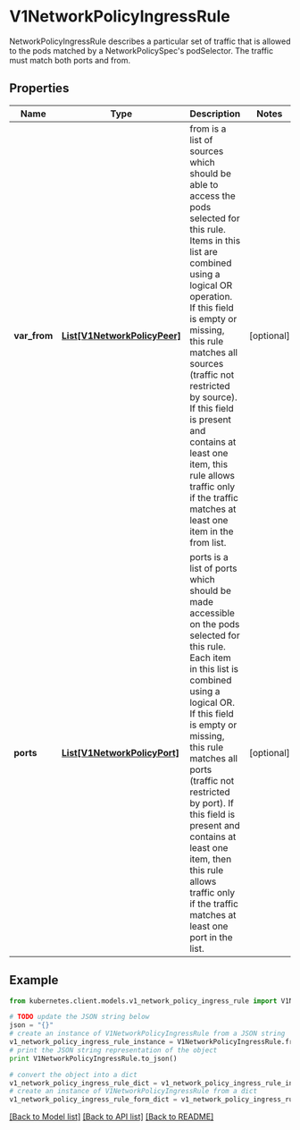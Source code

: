 # V1NetworkPolicyIngressRule

NetworkPolicyIngressRule describes a particular set of traffic that is allowed to the pods matched by a NetworkPolicySpec's podSelector. The traffic must match both ports and from.

## Properties

Name | Type | Description | Notes
------------ | ------------- | ------------- | -------------
**var_from** | [**List[V1NetworkPolicyPeer]**](V1NetworkPolicyPeer.md) | from is a list of sources which should be able to access the pods selected for this rule. Items in this list are combined using a logical OR operation. If this field is empty or missing, this rule matches all sources (traffic not restricted by source). If this field is present and contains at least one item, this rule allows traffic only if the traffic matches at least one item in the from list. | [optional] 
**ports** | [**List[V1NetworkPolicyPort]**](V1NetworkPolicyPort.md) | ports is a list of ports which should be made accessible on the pods selected for this rule. Each item in this list is combined using a logical OR. If this field is empty or missing, this rule matches all ports (traffic not restricted by port). If this field is present and contains at least one item, then this rule allows traffic only if the traffic matches at least one port in the list. | [optional] 

## Example

```python
from kubernetes.client.models.v1_network_policy_ingress_rule import V1NetworkPolicyIngressRule

# TODO update the JSON string below
json = "{}"
# create an instance of V1NetworkPolicyIngressRule from a JSON string
v1_network_policy_ingress_rule_instance = V1NetworkPolicyIngressRule.from_json(json)
# print the JSON string representation of the object
print V1NetworkPolicyIngressRule.to_json()

# convert the object into a dict
v1_network_policy_ingress_rule_dict = v1_network_policy_ingress_rule_instance.to_dict()
# create an instance of V1NetworkPolicyIngressRule from a dict
v1_network_policy_ingress_rule_form_dict = v1_network_policy_ingress_rule.from_dict(v1_network_policy_ingress_rule_dict)
```
[[Back to Model list]](../README.md#documentation-for-models) [[Back to API list]](../README.md#documentation-for-api-endpoints) [[Back to README]](../README.md)


